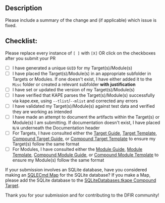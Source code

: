 ## Description

Please include a summary of the change and (if applicable) which issue is fixed.

## Checklist:
Please replace every instance of `[ ]` with `[X]` OR click on the checkboxes after you submit your PR

- [ ] I have generated a unique `GUID` for my Target(s)/Module(s)
- [ ] I have placed the Target(s)/Module(s) in an appropriate subfolder in Targets or Modules. If one doesn't exist, I have either added it to the `Misc` folder or created a relevant subfolder **with justification**
- [ ] I have set or updated the version of my Target(s)/Module(s)
- [ ] I have verified that KAPE parses the Target(s)/Module(s) successfully via kape.exe, using `--tlist`/`--mlist` and corrected any errors 
- [ ] I have validated my Target(s)/Module(s) against test data and verified they are working as intended
- [ ] I have made an attempt to document the artifacts within the Target(s) or Module(s) I am submitting. If documentation doesn't exist, I have placed `N/A` underneath the Documentation header
- [ ] For Targets, I have consulted either the [Target Guide](https://github.com/EricZimmerman/KapeFiles/blob/master/Targets/TargetGuide.guide), [Target Template](https://github.com/EricZimmerman/KapeFiles/blob/master/Targets/TargetTemplate.template), [Compound Target Guide](https://github.com/EricZimmerman/KapeFiles/blob/master/Targets/CompoundTargetGuide.guide), or [Compound Target Template](https://github.com/EricZimmerman/KapeFiles/blob/master/Targets/CompoundTargetTemplate.template) to ensure my Target(s) follow the same format
- [ ] For Modules, I have consulted either the [Module Guide](https://github.com/EricZimmerman/KapeFiles/blob/master/Modules/ModuleGuide.guide), [Module Template](https://github.com/EricZimmerman/KapeFiles/blob/master/Modules/ModuleTemplate.template), [Compound Module Guide](https://github.com/EricZimmerman/KapeFiles/blob/master/Modules/CompoundModuleGuide.guide), or [Compound Module Template](https://github.com/EricZimmerman/KapeFiles/blob/master/Modules/CompoundModuleTemplate.template) to ensure my Module(s) follow the same format

If your submission involves an SQLite database, have you considered making an [SQLECmd Map](https://github.com/EricZimmerman/SQLECmd/tree/master/SQLMap/Maps) for the SQLite database? If you make a Map, please add the SQLite database to the [SQLiteDatabases.tkape Compound Target](https://github.com/EricZimmerman/KapeFiles/blob/master/Targets/Compound/SQLiteDatabases.tkape).

Thank you for your submission and for contributing to the DFIR community!
